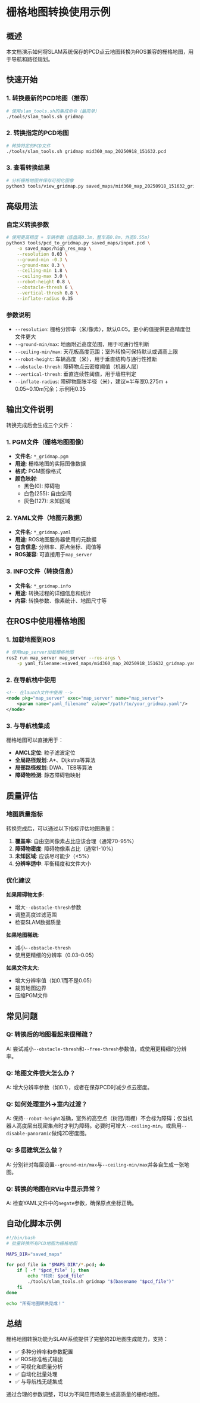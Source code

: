 # 栅格地图转换使用示例

## 概述

本文档演示如何将SLAM系统保存的PCD点云地图转换为ROS兼容的栅格地图，用于导航和路径规划。

## 快速开始

### 1. 转换最新的PCD地图（推荐）

```bash
# 使用slam_tools.sh的集成命令（最简单）
./tools/slam_tools.sh gridmap
```

### 2. 转换指定的PCD地图

```bash
# 转换特定的PCD文件
./tools/slam_tools.sh gridmap mid360_map_20250918_151632.pcd
```

### 3. 查看转换结果

```bash
# 分析栅格地图并保存可视化图像
python3 tools/view_gridmap.py saved_maps/mid360_map_20250918_151632_gridmap.yaml --save-png
```

## 高级用法

### 自定义转换参数

```bash
# 使用更高精度 + 车辆参数（底盘高0.3m，整车高0.8m，外宽0.55m）
python3 tools/pcd_to_gridmap.py saved_maps/input.pcd \
    -o saved_maps/high_res_map \
    --resolution 0.03 \
    --ground-min -0.3 \
    --ground-max 0.3 \
    --ceiling-min 1.8 \
    --ceiling-max 3.0 \
    --robot-height 0.8 \
    --obstacle-thresh 6 \
    --vertical-thresh 0.8 \
    --inflate-radius 0.35
```

### 参数说明

- `--resolution`: 栅格分辨率（米/像素），默认0.05。更小的值提供更高精度但文件更大
- `--ground-min/max`: 地面附近高度范围，用于可通行性判断
- `--ceiling-min/max`: 天花板高度范围；室外转换可保持默认或调高上限
- `--robot-height`: 车辆高度（米），用于垂直结构与通行性推断
- `--obstacle-thresh`: 障碍物点云密度阈值（机器人层）
- `--vertical-thresh`: 垂直连续性阈值，用于墙柱判定
- `--inflate-radius`: 障碍物膨胀半径（米），建议≈半车宽0.275m + 0.05~0.10m冗余；示例用0.35

## 输出文件说明

转换完成后会生成三个文件：

### 1. PGM文件（栅格地图图像）
- **文件名**: `*_gridmap.pgm`
- **用途**: 栅格地图的实际图像数据
- **格式**: PGM图像格式
- **颜色映射**:
  - 黑色(0): 障碍物
  - 白色(255): 自由空间
  - 灰色(127): 未知区域

### 2. YAML文件（地图元数据）
- **文件名**: `*_gridmap.yaml`
- **用途**: ROS地图服务器使用的元数据
- **包含信息**: 分辨率、原点坐标、阈值等
- **ROS兼容**: 可直接用于`map_server`

### 3. INFO文件（转换信息）
- **文件名**: `*_gridmap.info`
- **用途**: 转换过程的详细信息和统计
- **内容**: 转换参数、像素统计、地图尺寸等

## 在ROS中使用栅格地图

### 1. 加载地图到ROS

```bash
# 使用map_server加载栅格地图
ros2 run map_server map_server --ros-args \
    -p yaml_filename:=saved_maps/mid360_map_20250918_151632_gridmap.yaml
```

### 2. 在导航栈中使用

```xml
<!-- 在launch文件中使用 -->
<node pkg="map_server" exec="map_server" name="map_server">
    <param name="yaml_filename" value="/path/to/your_gridmap.yaml"/>
</node>
```

### 3. 与导航栈集成

栅格地图可以直接用于：
- **AMCL定位**: 粒子滤波定位
- **全局路径规划**: A*、Dijkstra等算法
- **局部路径规划**: DWA、TEB等算法
- **障碍物检测**: 静态障碍物映射

## 质量评估

### 地图质量指标

转换完成后，可以通过以下指标评估地图质量：

1. **覆盖率**: 自由空间像素占比应该合理（通常70-95%）
2. **障碍物密度**: 障碍物像素占比（通常1-10%）
3. **未知区域**: 应该尽可能少（<5%）
4. **分辨率适中**: 平衡精度和文件大小

### 优化建议

**如果障碍物太多**:
- 增大`--obstacle-thresh`参数
- 调整高度过滤范围
- 检查SLAM数据质量

**如果地图稀疏**:
- 减小`--obstacle-thresh`
- 使用更精细的分辨率（0.03–0.05）

**如果文件太大**:
- 增大分辨率值（如0.1而不是0.05）
- 裁剪地图边界
- 压缩PGM文件

## 常见问题

### Q: 转换后的地图看起来很稀疏？
A: 尝试减小`--obstacle-thresh`和`--free-thresh`参数值，或使用更精细的分辨率。

### Q: 地图文件很大怎么办？
A: 增大分辨率参数（如0.1），或者在保存PCD时减少点云密度。

### Q: 如何处理室外→室内过渡？
A: 保持`--robot-height`准确，室外的高空点（树冠/雨棚）不会标为障碍；仅当机器人高度层出现密集点时才判为障碍。必要时可增大`--ceiling-min`，或启用`--disable-panoramic`做纯2D密度图。

### Q: 多层建筑怎么做？
A: 分别针对每层设置`--ground-min/max`与`--ceiling-min/max`并各自生成一张地图。

### Q: 转换的地图在RViz中显示异常？
A: 检查YAML文件中的`negate`参数，确保原点坐标正确。

## 自动化脚本示例

```bash
#!/bin/bash
# 批量转换所有PCD地图为栅格地图

MAPS_DIR="saved_maps"

for pcd_file in "$MAPS_DIR"/*.pcd; do
    if [ -f "$pcd_file" ]; then
        echo "转换: $pcd_file"
        ./tools/slam_tools.sh gridmap "$(basename "$pcd_file")"
    fi
done

echo "所有地图转换完成！"
```

## 总结

栅格地图转换功能为SLAM系统提供了完整的2D地图生成能力，支持：
- ✅ 多种分辨率和参数配置
- ✅ ROS标准格式输出
- ✅ 可视化和质量分析
- ✅ 自动化批量处理
- ✅ 与导航栈无缝集成

通过合理的参数调整，可以为不同应用场景生成高质量的栅格地图。
